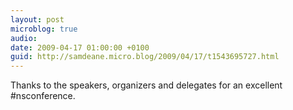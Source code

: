 ```yaml
---
layout: post
microblog: true
audio: 
date: 2009-04-17 01:00:00 +0100
guid: http://samdeane.micro.blog/2009/04/17/t1543695727.html
---
```

Thanks to the speakers, organizers and delegates for an excellent #nsconference.
